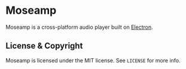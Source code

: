 # Moseamp

Moseamp is a cross-platform audio player built on [Electron][].

[Electron]: http://electron.atom.io/

## License & Copyright

Moseamp is licensed under the MIT license. See `LICENSE` for more info.

